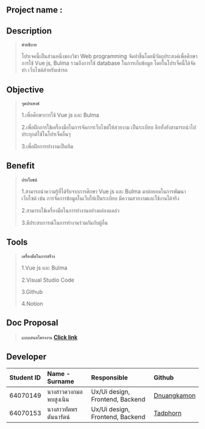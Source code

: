 ## Project name : 

## Description
>**`คำอธิบาย`**
>
>โปรเจคนี้เป็นส่วนหนึ่งของวิชา Web programming จัดทำขึ้นโดยมีวัตถุประสงค์เพื่อศึกษาการใช้ Vue js, Bulma รวมถึงการใช้ database ในการเก็บข้อมูล โดยในโปรเจ็คนี้ได้จัดทำ เว็บไซต์สำหรับเช่ารถ

## Objective 
>**`จุดประสงค์`**
>
>1.เพื่อศึกษาการใช้ Vue js และ Bulma
>
>2.เพื่อฝึกการใช้เครื่องมือในการจัดการเว็บไซต์ให้สวยงาม เป็นระเบียบ อีกทั้งยังสามารถนำไปประยุกต์ใช้ในโปรเจ็คอื่นๆ
>
>3.เพื่อฝึกการทำงานเป็นทีม

## Benefit
>**`ประโยชน์`**
>
>1.สามารถนำความรู้ที่ได้รับจากการศึกษา Vue js และ Bulma มาต่อยอดในการพัฒนาเว็บไซต์ เช่น การจัดการข้อมูลในเว็บให้เป็นระเบียบ มีความสวยงามและใช้งานได้จริง
>
>2.สามารถใช้เครื่องมือในการทำงานอย่างคล่องแคล่ว
>
>3.มีประสบการณ์ในการทำงานร่วมกันกับผู้อื่น

## Tools 
> **`เครื่องมือในการสร้าง`**
> 
> 1.Vue js และ Bulma
> 
> 2.Visual Studio Code
>
>3.Github
>
>4.Notion

## Doc Proposal 
>**`แบบเสนอโครงงาน`**
**[Click link](https://docs.google.com/document/d/1EzVPB6YLDf4kQk4kVJB7YfQUwglbAbSl-rT2hqW1Zx4/edit)**

## Developer
| Student ID | Name - Surname |  Responsible | Github |
| :-------- | :-------- | :--------- |:--------- |
| 64070149 | นางสาวดวงกมล พบสูงเนิน | Ux/Ui design, Frontend, Backend | [Dnuangkamon](https://github.com/Dnuangkamon) |
| 64070153 | นางสาวทัตพร ตันนารัตน์ | Ux/Ui design, Frontend, Backend | [Tadphorn](https://github.com/Tadphorn) |
